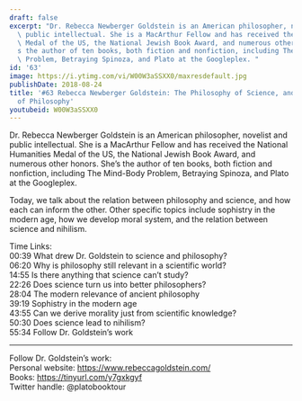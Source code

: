 ```yaml
---
draft: false
excerpt: "Dr. Rebecca Newberger Goldstein is an American philosopher, novelist and\
  \ public intellectual. She is a MacArthur Fellow and has received the National Humanities\
  \ Medal of the US, the National Jewish Book Award, and numerous other honors. She\u2019\
  s the author of ten books, both fiction and nonfiction, including The Mind-Body\
  \ Problem, Betraying Spinoza, and Plato at the Googleplex. "
id: '63'
image: https://i.ytimg.com/vi/W00W3aSSXX0/maxresdefault.jpg
publishDate: 2018-08-24
title: '#63 Rebecca Newberger Goldstein: The Philosophy of Science, and The Science
  of Philosophy'
youtubeid: W00W3aSSXX0
---
```

<div class="timelinks">

Dr. Rebecca Newberger Goldstein is an American philosopher, novelist and public intellectual. She is a MacArthur Fellow and has received the National Humanities Medal of the US, the National Jewish Book Award, and numerous other honors. She’s the author of ten books, both fiction and nonfiction, including The Mind-Body Problem, Betraying Spinoza, and Plato at the Googleplex. 

Today, we talk about the relation between philosophy and science, and how each can inform the other. Other specific topics include sophistry in the modern age, how we develop moral system, and the relation between science and nihilism.

Time Links:  
<time>00:39</time> What drew Dr. Goldstein to science and philosophy?  
<time>06:20</time> Why is philosophy still relevant in a scientific world?      
<time>14:55</time> Is there anything that science can’t study?    
<time>22:26</time> Does science turn us into better philosophers?    
<time>28:04</time> The modern relevance of ancient philosophy    
<time>39:19</time> Sophistry in the modern age    
<time>43:55</time> Can we derive morality just from scientific knowledge?      
<time>50:30</time> Does science lead to nihilism?  
<time>55:34</time> Follow Dr. Goldstein’s work

---

Follow Dr. Goldstein’s work:  
Personal website: https://www.rebeccagoldstein.com/  
Books: https://tinyurl.com/y7gxkgyf  
Twitter handle: @platobooktour
</div>

